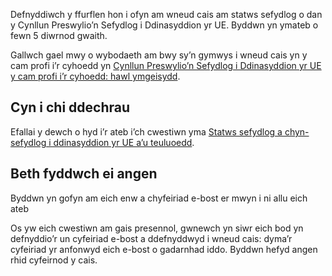 Defnyddiwch y ffurflen hon i ofyn am wneud cais am statws sefydlog o dan y Cynllun Preswylio’n Sefydlog i Ddinasyddion yr UE. Byddwn yn ymateb o fewn 5 diwrnod gwaith.

Gallwch gael mwy o wybodaeth am bwy sy’n gymwys i wneud cais yn y cam profi i’r cyhoedd yn
[Cynllun Preswylio’n Sefydlog i Ddinasyddion yr UE y cam profi i’r cyhoedd: hawl ymgeisydd](https://www.gov.uk/guidance/eu-settlement-scheme-public-test-phase-applicant-eligibility).

## Cyn i chi ddechrau

Efallai y dewch o hyd i’r ateb i’ch cwestiwn yma
[Statws sefydlog a chyn-sefydlog i ddinasyddion yr UE a’u teuluoedd](https://www.gov.uk/settled-status-eu-citizens-families).

## Beth fyddwch ei angen

Byddwn yn gofyn am eich enw a chyfeiriad e-bost er mwyn i ni allu eich ateb

Os yw eich cwestiwn am gais  presennol, gwnewch yn siwr eich bod yn defnyddio’r un cyfeiriad e-bost a ddefnyddwyd i wneud cais:
dyma’r cyfeiriad yr anfonwyd eich e-bost o gadarnhad iddo.
Byddwn hefyd angen rhid cyfeirnod y cais.

